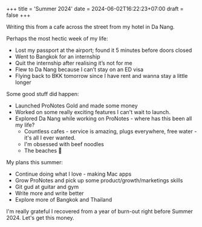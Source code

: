 +++
title = 'Summer 2024'
date = 2024-06-02T16:22:23+07:00
draft = false
+++

Writing this from a cafe across the street from my hotel in Da Nang.

Perhaps the most hectic week of my life:
- Lost my passport at the airport; found it 5 minutes before doors closed
- Went to Bangkok for an internship
- Quit the internship after realising it’s not for me
- Flew to Da Nang because I can’t stay on an ED visa
- Flying back to BKK tomorrow since I have rent and wanna stay a little longer

Some good stuff did happen:
- Launched ProNotes Gold and made some money
- Worked on some really exciting features I can't wait to launch.
- Explored Da Nang while working on ProNotes - where has this been all my life?
  - Countless cafes - service is amazing, plugs everywhere, free water - it's all I ever wanted.
  - I'm obsessed with beef noodles
  - The beaches 🌊

My plans this summer:
- Continue doing what I love - making Mac apps
- Grow ProNotes and pick up some product/growth/marketings skills
- Git gud at guitar and gym
- Write more and write better
- Explore more of Bangkok and Thailand

I'm really grateful I recovered from a year of burn-out right before Summer 2024. Let's get this money.
